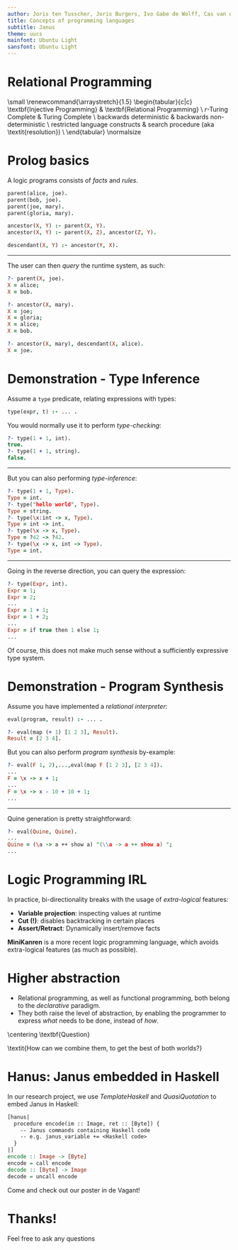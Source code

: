 ```yaml
---
author: Joris ten Tusscher, Joris Burgers, Ivo Gabe de Wolff, Cas van der Rest, Orestis Melkonian
title: Concepts of programming languages
subtitle: Janus
theme: uucs
mainfont: Ubuntu Light
sansfont: Ubuntu Light
---
```


# Relational Programming
\small
\renewcommand{\arraystretch}{1.5}
\begin{tabular}{c|c}
  \textbf{Injective Programming} & \textbf{Relational Programming} \\
  $r$-Turing Complete & Turing Complete \\
  backwards deterministic & backwards non-deterministic \\
  restricted language constructs & search procedure (aka \textit{resolution}) \\
\end{tabular}
\normalsize

# Prolog basics
A logic programs consists of *facts* and *rules*.
```prolog
parent(alice, joe).
parent(bob, joe).
parent(joe, mary).
parent(gloria, mary).

ancestor(X, Y) :- parent(X, Y).
ancestor(X, Y) :- parent(X, Z), ancestor(Z, Y).

descendant(X, Y) :- ancestor(Y, X).
```
---

The user can then *query* the runtime system, as such:
```prolog
?- parent(X, joe).
X = alice;
X = bob.

?- ancestor(X, mary).
X = joe;
X = gloria;
X = alice;
X = bob.

?- ancestor(X, mary), descendant(X, alice).
X = joe.
```

# Demonstration - Type Inference
Assume a `type` predicate, relating expressions with types:
```prolog
type(expr, t) :- ... .
```
You would normally use it to perform *type-checking*:
```prolog
?- type(1 + 1, int).
true.
?- type(1 + 1, string).
false.
```
---

But you can also performing *type-inference*:
```prolog
?- type(1 + 1, Type).
Type = int.
?- type("hello world", Type).
Type = string.
?- type(\x:int -> x, Type).
Type = int -> int.
?- type(\x -> x, Type).
Type = ?42 -> ?42.
?- type(\x -> x, int -> Type).
Type = int.
```
---

Going in the reverse direction, you can query the expression:
```prolog
?- type(Expr, int).
Expr = 1;
Expr = 2;
...
Expr = 1 + 1;
Expr = 1 + 2;
...
Expr = if true then 1 else 1;
...
```
Of course, this does not make much sense without a sufficiently expressive type system.

# Demonstration - Program Synthesis

Assume you have implemented a *relational interpreter*:
```prolog
eval(program, result) :- ... .

?- eval(map (+ 1) [1 2 3], Result).
Result = [2 3 4].
```

But you can also perform *program synthesis* by-example:
```prolog
?- eval(F 1, 2),...,eval(map F [1 2 3], [2 3 4]).
...
F = \x -> x + 1;
...
F = \x -> x - 10 + 10 + 1;
...
```
---

Quine generation is pretty straightforward:
```prolog
?- eval(Quine, Quine).
...
Quine = (\a -> a ++ show a) "(\\a -> a ++ show a) ";
...
```

# Logic Programming IRL
In practice, bi-directionality breaks with the usage of *extra-logical* features:

* **Variable projection**: inspecting values at runtime
* **Cut (!)**: disables backtracking in certain places
* **Assert/Retract**: Dynamically insert/remove facts

**MiniKanren** is a more recent logic programming language, which avoids extra-logical
features (as much as possible).

# Higher abstraction
* Relational programming, as well as functional programming, both belong to the
*declarative* paradigm.
* They both raise the level of abstraction, by enabling the programmer to express
*what* needs to be done, instead of *how*.

\centering
\textbf{Question}

\textit{How can we combine them, to get the best of both worlds?}

# Hanus: Janus embedded in Haskell
In our research project, we use *TemplateHaskell* and *QuasiQuotation* to embed
Janus in Haskell:
```haskell
[hanus|
  procedure encode(im :: Image, ret :: [Byte]) {
    -- Janus commands containing Haskell code
    -- e.g. janus_variable += <Haskell code>
  }
|]
encode :: Image -> [Byte]
encode = call encode
decode :: [Byte] -> Image
decode = uncall encode
```

Come and check out our poster in de Vagant!

# Thanks!

Feel free to ask any questions

<!-- Local Variables:  -->
<!-- pandoc/write: beamer -->
<!-- pandoc/latex-engine: "xelatex" -->
<!-- pandoc/template: "beamer-template.tex" -->
<!-- End:  -->
